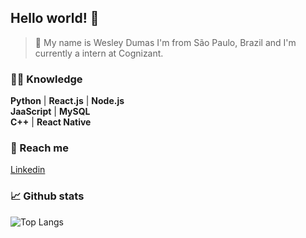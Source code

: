 ## Hello world! 👋
> 🤖 My name is Wesley Dumas I'm from São Paulo, Brazil and I'm currently a intern at Cognizant.

### 👨‍💻 Knowledge

**Python** | **React.js** | **Node.js** </br>
**JaaScript** | **MySQL** </br>
**C++** | **React Native** </br>


### 📲 Reach me

[Linkedin]((https://www.linkedin.com/in/wesleydumas/))

### 📈 Github stats

![Top Langs](https://github-readme-stats.vercel.app/api/top-langs/?username=phbrg&layout=compact&theme=dark&hide_border=true&include_all_commits=true&count_private=true&text_color=fff&icon_color=fff&title_color=fff&bg_color=0d1117&show_icons=true")
